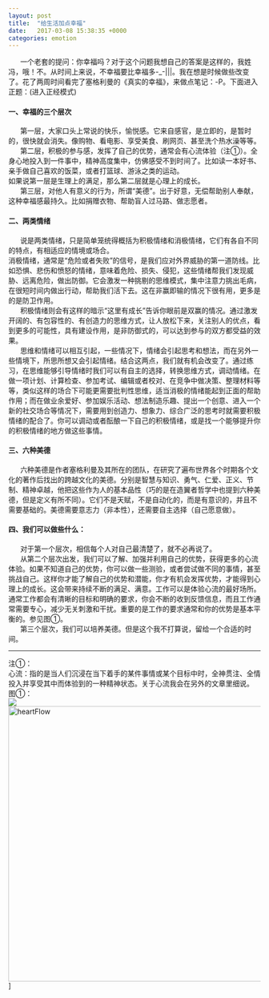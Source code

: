 ```yaml
---
layout: post
title:  "给生活加点幸福"
date:   2017-03-08 15:38:35 +0000
categories: emotion
---
```

<div>      一个老套的提问：你幸福吗？对于这个问题我想自己的答案是这样的，我姓冯，哦！不。从时间上来说，不幸福要比幸福多-_-|||。我在想是时候做些改变了。花了两周时间看完了塞格利曼的《真实的幸福》，来做点笔记：-P。下面进入正题：(进入正经模式)</div>
<h4>一、幸福的三个层次</h4>
<div>      第一层，大家口头上常说的快乐，愉悦感。它来自感官，是立即的，是暂时的，很快就会消失。像购物、看电影、享受美食、刷网页、甚至洗个热水澡等等。</div>
<div>      第二层，积极的参与感，发挥了自己的优势，通常会有心流体验（注①）。全身心地投入到一件事中，精神高度集中，仿佛感受不到时间了。比如读一本好书、亲手做自己喜欢的饭菜，或者打篮球、游泳之类的运动。</div>
<div>如果说第一层是生理上的满足，那么第二层就是心理上的成长。</div>
<div>      第三层，对他人有意义的行为，所谓“美德”。出于好意，无偿帮助别人奉献，这种幸福感最持久。比如捐赠衣物、帮助盲人过马路、做志愿者。</div>
<div></div>
<h4>二、两类情绪</h4>
<div>      说是两类情绪，只是简单笼统得概括为积极情绪和消极情绪，它们有各自不同的特点，有相适应的情境或场合。</div>
<div>消极情绪，通常是“危险或者失败”的信号，是我们应对外界威胁的第一道防线。比如恐惧、悲伤和愤怒的情绪，意味着危险、损失、侵犯，这些情绪帮我们发现威胁、远离危险，做出防御。它会激发一种挑剔的思维模式，集中注意力挑出毛病，在很短时间内做出行动，帮助我们活下去。这在非赢即输的情况下很有用，更多是的是防卫作用。</div>
<div>      积极情绪则会有这样的暗示“这里有成长”告诉你眼前是双赢的情况。通过激发开阔的、有包容性的、有创造力的思维方式，让人放松下来，关注别人的优点，看到更多的可能性，具有建设作用，是非防御式的，可以达到参与的双方都受益的效果。</div>
<div>      思维和情绪可以相互引起，一些情况下，情绪会引起思考和想法，而在另外一些情境下，所思所想又会引起情绪。结合这两点，我们就有机会改变了。通过练习，在思维能够引导情绪时我们可以有自主的选择，转换思维方式，调动情绪。在做一项计划、计算检查、参加考试、编辑或者校对、在竞争中做决策、整理材料等等，类似这样的场合下可能更需要批判性思维，适当消极的情绪能起到正面的帮助作用；而在做业余爱好、参加娱乐活动、想法制造乐趣、提出一个创意、进入一个新的社交场合等情况下，需要用到创造力、想象力、综合广泛的思考时就需要积极情绪的配合了。你可以调动或者酝酿一下自己的积极情绪，或是找一个能够提升你的积极情绪的地方做这些事情。</div>
<div></div>
<h4>三、六种美德</h4>
<div>      六种美德是作者塞格利曼及其所在的团队，在研究了遍布世界各个时期各个文化的著作后找出的跨越文化的美德。分别是智慧与知识、勇气、仁爱、正义、节制、精神卓越，他把这些作为人的基本品性（巧的是在造翼者哲学中也提到六种美德，但是定义有所不同）。它们不是天赋，不是自动化的，而是有意识的，并且不需要基础的。美德需要意志力（非本性），还需要自主选择（自己愿意做）。</div>
<div></div>
<h4>四、我们可以做些什么：</h4>
<div>      对于第一个层次，相信每个人对自己最清楚了，就不必再说了。</div>
<div>      从第二个层次出发，我们可以了解、加强并利用自己的优势，获得更多的心流体验。如果不知道自己的优势，你可以做一些测验，或者尝试做不同的事情，甚至挑战自己。这样你才能了解自己的优势和潜能，你才有机会发挥优势，才能得到心理上的成长。这会带来持续不断的满足、满意。工作可以是体验心流的最好场所。通常工作都会有清晰的目标和明确的要求，你会不断的收到反馈信息，而且工作通常需要专心，减少无关刺激和干扰。重要的是工作的要求通常和你的优势是基本平衡的。参见图①。</div>
<div>      第三个层次，我们可以培养美德。但是这个我不打算说，留给一个合适的时间。</div>

<hr />

<div>注①：</div>
<div>心流：指的是当人们沉浸在当下着手的某件事情或某个目标中时，全神贯注、全情投入并享受其中而体验到的一种精神状态。关于心流我会在另外的文章里细说。</div>
<div>图①：</div>
<div><img src="file:///C:/Users/Administrator/AppData/Local/YNote/data/mystte@163.com/b90411a7a74442939f762cc1ec0b487c/heartflow.jpg" data-media-type="image" data-attr-org-src-id="84934F0D9F734BEAA3B439D6D36FE6F7" /><a href="http://www.fengvei.com/?attachment_id=353" rel="attachment wp-att-353"><img class="alignnone size-full wp-image-353" src="http://www.fengvei.com/wp-content/uploads/2017/03/heartFlow.jpg" alt="heartFlow" width="570" height="550" /></a></div>
<div></div>]